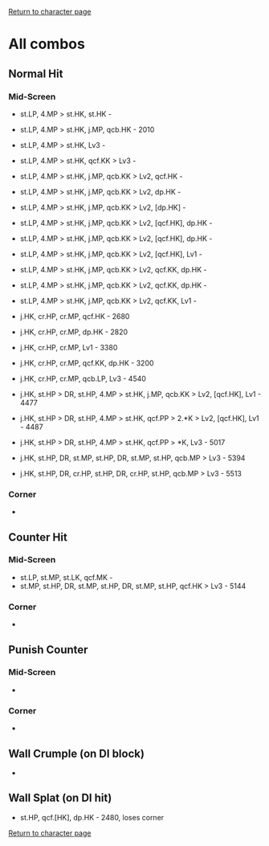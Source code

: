 [Return to character page](./index.md)  

# All combos

## Normal Hit

### Mid-Screen

- st.LP, 4.MP > st.HK, st.HK - 
- st.LP, 4.MP > st.HK, j.MP, qcb.HK - 2010
- st.LP, 4.MP > st.HK, Lv3 - 
- st.LP, 4.MP > st.HK, qcf.KK > Lv3 - 
- st.LP, 4.MP > st.HK, j.MP, qcb.KK > Lv2, qcf.HK - 
- st.LP, 4.MP > st.HK, j.MP, qcb.KK > Lv2, dp.HK - 
- st.LP, 4.MP > st.HK, j.MP, qcb.KK > Lv2, \[dp.HK\] - 
- st.LP, 4.MP > st.HK, j.MP, qcb.KK > Lv2, \[qcf.HK\], dp.HK -
- st.LP, 4.MP > st.HK, j.MP, qcb.KK > Lv2, \[qcf.HK\], dp.HK -
- st.LP, 4.MP > st.HK, j.MP, qcb.KK > Lv2, \[qcf.HK\], Lv1 - 
- st.LP, 4.MP > st.HK, j.MP, qcb.KK > Lv2, qcf.KK, dp.HK -
- st.LP, 4.MP > st.HK, j.MP, qcb.KK > Lv2, qcf.KK, dp.HK -
- st.LP, 4.MP > st.HK, j.MP, qcb.KK > Lv2, qcf.KK, Lv1 -

- j.HK, cr.HP, cr.MP, qcf.HK - 2680
- j.HK, cr.HP, cr.MP, dp.HK - 2820
- j.HK, cr.HP, cr.MP, Lv1 - 3380
- j.HK, cr.HP, cr.MP, qcf.KK, dp.HK - 3200
- j.HK, cr.HP, cr.MP, qcb.LP, Lv3 - 4540
- j.HK, st.HP > DR, st.HP, 4.MP > st.HK, j.MP, qcb.KK > Lv2, \[qcf.HK\], Lv1 - 4477
- j.HK, st.HP > DR, st.HP, 4.MP > st.HK, qcf.PP > 2.\*K > Lv2, \[qcf.HK\], Lv1 - 4487
- j.HK, st.HP > DR, st.HP, 4.MP > st.HK, qcf.PP > \*K, Lv3 - 5017
- j.HK, st.HP, DR, st.MP, st.HP, DR, st.MP, st.HP, qcb.MP > Lv3 - 5394
- j.HK, st.HP, DR, cr.HP, st.HP, DR, cr.HP, st.HP, qcb.MP > Lv3 - 5513

### Corner

- 

## Counter Hit

### Mid-Screen

- st.LP, st.MP, st.LK, qcf.MK - 
- st.MP, st.HP, DR, st.MP, st.HP, DR, st.MP, st.HP, qcf.HK > Lv3 - 5144 

### Corner

- 

## Punish Counter

### Mid-Screen

- 

### Corner

- 

## Wall Crumple (on DI block)

- 

## Wall Splat (on DI hit)

- st.HP, qcf.[HK], dp.HK - 2480, loses corner

[Return to character page](./index.md)  
